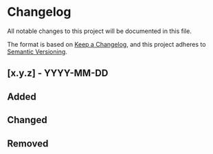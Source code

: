 # Changelog

<!-- markdownlint-disable MD024 -->

All notable changes to this project will be documented in this file.

The format is based on [Keep a Changelog](https://keepachangelog.com/en/1.0.0/),
and this project adheres to [Semantic Versioning](https://semver.org/spec/v2.0.0.html).

## [x.y.z] - YYYY-MM-DD

## Added

## Changed

## Removed

<!-- TODO: @memes - fix links
[1.0.1]: https://github.com/f5devcentral/terraform-google-f5-automation-factory/compare/v1.0.0...v1.0.1
[1.0.0]: https://github.com/f5devcentral/terraform-google-f5-automation-factory/releases/tag/v1.0.0
-->

